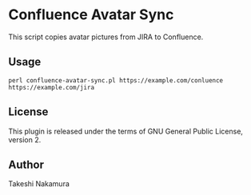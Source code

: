 # Confluence Avatar Sync

This script copies avatar pictures from JIRA to Confluence.

## Usage

    perl confluence-avatar-sync.pl https://example.com/conluence https://example.com/jira

## License

This plugin is released under the terms of GNU General Public License, version 2.

## Author

Takeshi Nakamura
